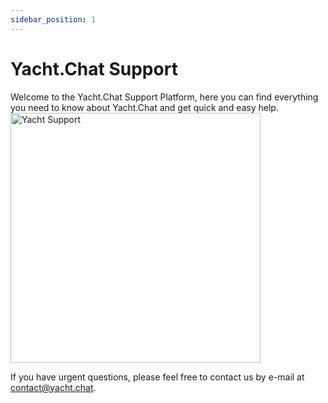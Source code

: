 ```yaml
---
sidebar_position: 1
---
```


# Yacht.Chat Support

Welcome to the Yacht.Chat Support Platform, here you can find everything you need to know about Yacht.Chat and get quick and easy help.
<img alt="Yacht Support" src="/img/docs/SupportLogo.png" width="400"/>

If you have urgent questions, please feel free to contact us by e-mail at [contact@yacht.chat](mailto:contact@yacht.chat).
